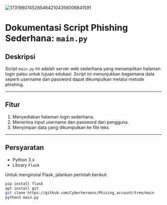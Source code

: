 ![17319807452854642104356006641591](https://github.com/user-attachments/assets/0dd9b29c-e8c5-418c-bed1-3606d11da852)

# Dokumentasi Script Phishing Sederhana: `main.py`

## **Deskripsi**

Script `main.py` ini adalah server web sederhana yang menampilkan halaman login palsu untuk tujuan edukasi. Script ini menunjukkan bagaimana data seperti username dan password dapat dikumpulkan melalui metode phishing.  

---

## **Fitur**

1. Menyediakan halaman login sederhana.
2. Menerima input username dan password dari pengguna.
3. Menyimpan data yang dikumpulkan ke file teks 

---

## **Persyaratan**

- Python 3.x  
- Library `Flask`  

Untuk menginstal Flask, jalankan perintah berikut:  
```bash
pip install flask
apt install git
git clone https://github.com/Cyberheroess/Phising_account/tree/main
python3 main.py

